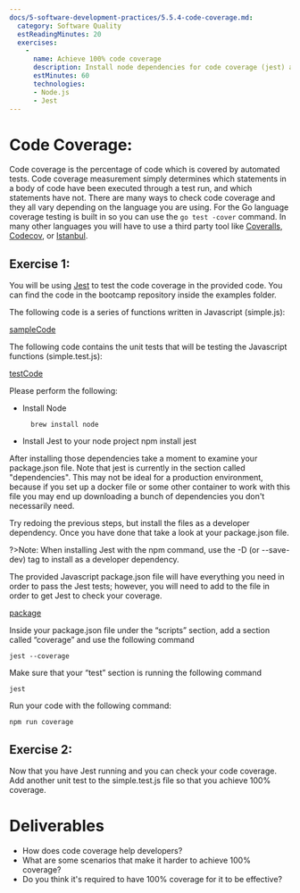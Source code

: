 ```yaml
---
docs/5-software-development-practices/5.5.4-code-coverage.md:
  category: Software Quality
  estReadingMinutes: 20
  exercises:
    -
      name: Achieve 100% code coverage
      description: Install node dependencies for code coverage (jest) and get 100% code coverage for a given module and tests.
      estMinutes: 60
      technologies:
      - Node.js
      - Jest
---
```


# Code Coverage:

Code coverage is the percentage of code which is covered by automated tests. Code coverage measurement simply determines which statements in a body of code have been executed through a test run, and which statements have not. There are many ways to check code coverage and they all vary depending on the language you are using. For the Go language coverage testing is built in so you can use the `go test -cover` command. In many other languages you will have to use a third party tool like [Coveralls](http://www.coveralls.io), [Codecov](http://www.codecov.io), or [Istanbul](https://istanbul.js.org/).

## Exercise 1:

You will be using [Jest](https://jestjs.io/) to test the code coverage in the provided code. You can find the code in the bootcamp repository inside the examples folder.

The following code is a series of functions written in Javascript (simple.js):

[sampleCode](https://raw.githubusercontent.com/liatrio/devops-bootcamp/971baf1f2bbef2097b8e42508aff0811fc034e6d/examples/codeQuality/javascript/simple.js ':include :type=code javascript')

The following code contains the unit tests that will be testing the Javascript functions (simple.test.js):

[testCode](https://raw.githubusercontent.com/liatrio/devops-bootcamp/971baf1f2bbef2097b8e42508aff0811fc034e6d/examples/codeQuality/javascript/simple.test.js ':include :type=code javascript')

Please perform the following:

* Install Node

        brew install node

* Install Jest to your node project
        npm install jest

After installing those dependencies take a moment to examine your package.json file. Note that jest is currently in the section called "dependencies". This may not be ideal for a production environment, because if you set up a docker file or some other container to work with this file you may end up downloading a bunch of dependencies you don't necessarily need.

Try redoing the previous steps, but install the files as a developer dependency. Once you have done that take a look at your package.json file.

?>Note: When installing Jest with the npm command, use the -D (or --save-dev) tag to install as a developer dependency.

The provided Javascript package.json file will have everything you need in order to pass the Jest tests; however, you will need to add to the file in order to get Jest to check your coverage.

[package](https://raw.githubusercontent.com/liatrio/devops-bootcamp/971baf1f2bbef2097b8e42508aff0811fc034e6d/examples/codeQuality/javascript/package.json ':include :type=code json')

Inside your package.json file under the “scripts” section, add a section called “coverage” and use the following command

`jest --coverage`

Make sure that your “test” section is running the following command

`jest`

Run your code with the following command:

`npm run coverage`

## Exercise 2:

Now that you have Jest running and you can check your code coverage. Add another unit test to the simple.test.js file so that you achieve 100% coverage.

# Deliverables

* How does code coverage help developers?
* What are some scenarios that make it harder to achieve 100% coverage?
* Do you think it's required to have 100% coverage for it to be effective?

